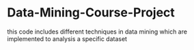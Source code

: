 # Data-Mining-Course-Project
this code includes different techniques in data mining which are implemented to analysis a specific dataset
